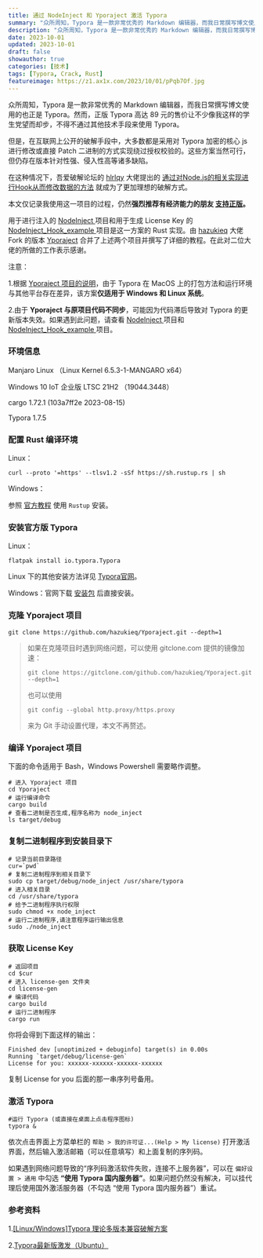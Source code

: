 ```yaml
---
title: 通过 NodeInject 和 Yporaject 激活 Typora
summary: "众所周知，Typora 是一款非常优秀的 Markdown 编辑器，而我日常撰写博文使用的也正是 Typora。然而，正版 Typora 高达 89 元的售价让不少像我这样的学生党望而却步，不得不通过其他技术手段来使用 Typora。"
description: "众所周知，Typora 是一款非常优秀的 Markdown 编辑器，而我日常撰写博文使用的也正是 Typora。然而，正版 Typora 高达 89 元的售价让不少像我这样的学生党望而却步，不得不通过其他技术手段来使用 Typora。"
date: 2023-10-01
updated: 2023-10-01
draft: false
showauthor: true
categories: [技术]
tags: [Typora, Crack, Rust]
featureimage: https://z1.ax1x.com/2023/10/01/pPqb7Of.jpg
---
```


众所周知，Typora 是一款非常优秀的 Markdown 编辑器，而我日常撰写博文使用的也正是 Typora。然而，正版 Typora 高达 89 元的售价让不少像我这样的学生党望而却步，不得不通过其他技术手段来使用 Typora。

但是，在互联网上公开的破解手段中，大多数都是采用对 Typora 加密的核心 js 进行修改或直接 Patch 二进制的方式实现绕过授权校验的。这些方案当然可行，但仍存在版本针对性强、侵入性高等诸多缺陷。

在这种情况下，吾爱破解论坛的 [hlrlqy](https://www.52pojie.cn/home.php?mod=space&uid=300010) 大佬提出的 [通过对Node.js的相关实现进行Hook从而修改数据的方法](https://www.52pojie.cn/thread-1710146-1-1.html) 就成为了更加理想的破解方式。

本文仅记录我使用这一项目的过程，仍然**强烈推荐有经济能力的朋友 [支持正版](https://lizhi.shop/site/products/id/520)。**

用于进行注入的 [NodeInject ](https://github.com/DiamondHunters/NodeInject) 项目和用于生成 License Key 的 [NodeInject_Hook_example ](https://github.com/DiamondHunters/NodeInject_Hook_example)项目是这一方案的 Rust 实现。由 [hazukieq](https://github.com/hazukieq) 大佬 Fork 的版本 [Yporaject](https://github.com/hazukieq/Yporaject) 合并了上述两个项目并撰写了详细的教程。在此对二位大佬的所做的工作表示感谢。

注意：

1.根据 [Yporaject 项目的说明](https://github.com/hazukieq/Yporaject/blob/master/README.md)，由于 Typora 在 MacOS 上的打包方法和运行环境与其他平台存在差异，该方案**仅适用于 Windows 和 Linux 系统**。

2.由于 **Yporaject 与原项目代码不同步**，可能因为代码滞后导致对 Typora 的更新版本失效。如果遇到此问题，请查看 [NodeInject ](https://github.com/DiamondHunters/NodeInject)项目和 [NodeInject_Hook_example ](https://github.com/DiamondHunters/NodeInject_Hook_example) 项目。

### 环境信息

Manjaro Linux （Linux Kernel 6.5.3-1-MANGARO x64）

Windows 10 IoT 企业版 LTSC 21H2 （19044.3448）

cargo 1.72.1 (103a7ff2e 2023-08-15)

Typora 1.7.5

### 配置 Rust 编译环境

Linux：

```
curl --proto '=https' --tlsv1.2 -sSf https://sh.rustup.rs | sh
```

Windows：

参照 [官方教程](https://www.rust-lang.org/zh-CN/tools/install) 使用 `Rustup` 安装。

### 安装官方版 Typora

Linux：

```
flatpak install io.typora.Typora
```

Linux 下的其他安装方法详见 [Typora官网](https://typoraio.cn/#linux)。

Windows：官网下载 [安装包](https://download2.typoraio.cn/windows/typora-setup-x64.exe) 后直接安装。

### 克隆 Yporaject 项目

```
git clone https://github.com/hazukieq/Yporaject.git --depth=1
```

> 如果在克隆项目时遇到网络问题，可以使用 gitclone.com 提供的镜像加速：
>
> ```
> git clone https://gitclone.com/github.com/hazukieq/Yporaject.git --depth=1
> ```
>
> 也可以使用
> 
> ```
> git config --global http.proxy/https.proxy
> ```
> 
> 来为 Git 手动设置代理，本文不再赘述。

### 编译 Yporaject 项目

下面的命令适用于  Bash，Windows Powershell 需要略作调整。

```
# 进入 Yporaject 项目
cd Yporaject
# 运行编译命令
cargo build
# 查看二进制是否生成,程序名称为 node_inject
ls target/debug
```

### 复制二进制程序到安装目录下

```
# 记录当前目录路径
cur=`pwd`
# 复制二进制程序到相关目录下
sudo cp target/debug/node_inject /usr/share/typora
# 进入相关目录
cd /usr/share/typora
# 给予二进制程序执行权限
sudo chmod +x node_inject
# 运行二进制程序,请注意程序运行输出信息
sudo ./node_inject
```

### 获取 License Key

```
# 返回项目
cd $cur
# 进入 license-gen 文件夹
cd license-gen
# 编译代码
cargo build
# 运行二进制程序
cargo run
```

你将会得到下面这样的输出：

```
Finished dev [unoptimized + debuginfo] target(s) in 0.00s
Running `target/debug/license-gen`
License for you: xxxxxx-xxxxxx-xxxxxx-xxxxxx
```

复制 License for you 后面的那一串序列号备用。

### 激活 Typora

```
#运行 Typora (或直接在桌面上点击程序图标)
typora &
```

依次点击界面上方菜单栏的 `帮助 > 我的许可证...(Help > My license)` 打开激活界面，然后输入激活邮箱（可以任意填写）和上面复制的序列码。

如果遇到网络问题导致的“序列码激活软件失败，连接不上服务器”，可以在 `偏好设置 > 通用` 中勾选 **“使用 Typora 国内服务器”**。如果问题仍然没有解决，可以挂代理后使用国外激活服务器（不勾选 “使用 Typora 国内服务器”）重试。

### 参考资料

1.[[Linux/Windows]Typora 理论多版本兼容破解方案](https://www.52pojie.cn/thread-1710146-1-1.html)

2.[Typora最新版激发（Ubuntu）](https://zhuanlan.zhihu.com/p/636193675)